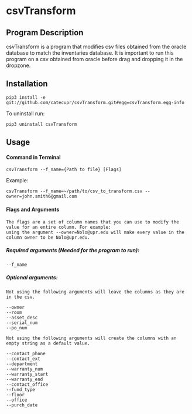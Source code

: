 # csvTransform

## Program Description

csvTransform is a program that modifies csv files obtained from the oracle database to match the inventaries database. It is important to run this program on a csv obtained from oracle before drag and dropping it in the dropzone.

## Installation
```
pip3 install -e git://github.com/catecupr/csvTransform.git#egg=csvTransform.egg-info
```

To uninstall run:
```
pip3 uninstall csvTransform
```

## Usage

#### Command in Terminal

```
csvTransform --f_name={Path to file} [Flags]
```

Example: 
```
csvTransform --f_name=~/path/to/csv_to_transform.csv --owner=john.smith6@gmail.com
```

#### Flags and Arguments
    The flags are a set of column names that you can use to modify the value for an entire column. For example:
    using the argument --owner=Nolo@upr.edu will make every value in the column owner to be Nolo@upr.edu.
##### Required arguments (Needed for the program to run):
    --f_name 

##### Optional arguments:
    Not using the following arguments will leave the columns as they are in the csv.

    --owner
    --room
    --asset_desc
    --serial_num
    --po_num

    Not using the following arguments will create the columns with an empty string as a default value.

    --contact_phone
    --contact_ext
    --department
    --warranty_num
    --warranty_start
    --warranty_end
    --contact_office
    --fund_type
    --floor
    --office
    --purch_date